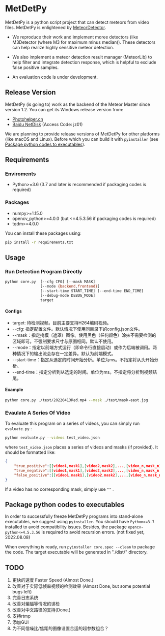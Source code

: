 # MetDetPy

MetDetPy is a python script project that can detect meteors from video files. MetDetPy is enlightened by [MeteorDetector](https://github.com/uzanka/MeteorDetector). 

* We reproduce their work and implement moree detectors (like M3Detector (where M3 for maximum minus median)). These detectors can help realize highly sensitive meteor detection. 

* We also implement a meteor detection result manager (MeteorLib) to help filter and integrate detection response, which is helpful to exclude false positive samples.

* An evaluation code is under development.

## Release Version

MetDetPy (is going to) work as the backend of the Meteor Master since version 1.2. You can get its Windows release version from:

* [Photohelper.cn](https://www.photohelper.cn/MeteorMaster)
* [Baidu NetDisk](https://pan.baidu.com/s/1B-O8h4DT89y_u1_YKXKGhA) (Access Code: jz01)

We are planning to provide release versions of MetDetPy for other platforms (like macOS and Linux). Before which you can build it with `pyinstaller` (see [Package python codes to executables](#packaging)).

## Requirements

### Enviroments

* Python>=3.6 (3.7 and later is recommended if packaging codes is required)

### Packages

* numpy>=1.15.0
* opencv_python>=4.0.0 (but <=4.5.3.56 if packaging codes is required)
* tqdm>=4.0.0

You can install these packages using:

```sh
pip install -r requirements.txt
```

## Usage

### Run Detection Program Directly

```sh
python core.py  [--cfg CFG] [--mask MASK] 
                [--mode {backend,frontend}] 
                [--start-time START_TIME] [--end-time END_TIME]
                [--debug-mode DEBUG_MODE] 
                target
```

#### Configs

* target: 待检测视频。目前主要支持H264编码视频。
* --cfg: 指定配置文件。默认情况下使用同目录下的config.json文件。
* --mask：指定掩模（遮罩）图像。使用黑色（任何颜色）涂抹不需要检测的区域即可。不强制要求尺寸与原图相同。默认不使用。
* --mode：指定以前端方式运行（即命令行直接启动）或作为后端被调用。两种情况下的输出流会存在一定差异。默认为前端模式。
* --start-time：指定从选定的时间开始分析。单位为ms。不指定将从头开始分析。
* --end-time：指定分析到从选定的时间。单位为ms。不指定将分析到视频结尾。

#### Example

```sh
python core.py ./test/20220413Red.mp4 --mask ./test/mask-east.jpg
```

### Evaulate A Series Of Video

To evaluate this program on a series of videos, you can simply run `evaluate.py` :

```sh
python evaluate.py --videos test_video.json
```

where `test_video.json` places a series of videos and masks (if provided). It should be formatted like:

```json
{
    "true_positive":[[video1,mask1],[video2,mask2],...,[video_n,mask_n]],
    "true_negative":[[video1,mask1],[video2,mask2],...,[video_n,mask_n]],
    "false_positive":[[video1,mask1],[video2,mask2],...,[video_n,mask_n]]
}
```

If a video has no corresponding mask, simply use `""` .

<a name="packaging"></a>

## Package python codes to executables

In order to successfully freeze MetDetPy programs into stand-alone executables, we suggest using `pyinstaller`. You should have `Python>=3.7` installed to avoid compatibility issues. Besides, the package `opencv-python<=4.5.3.56` is required to avoid recursion errors. (not fixed yet, 2022.08.08)

When everything is ready, run `pyinstaller core.spec --clean` to package the code. The target executable will be generated in "./dist/" directory.

## TODO

 1. 更快的速度 Faster Speed (Almost Done.)
 2. 改善对于实际低帧率视频的检测效果 (Almost Done, but some potential bugs left)
 3. 完善日志系统
 4. 改善对蝙蝠等情况的误检
 5. 改善对中文路径的支持(Done.)
 6. 支持rtmp
 7. 添加GUI
 8. 为不同信噪比/焦距的图像设置合适的超参数组合？


